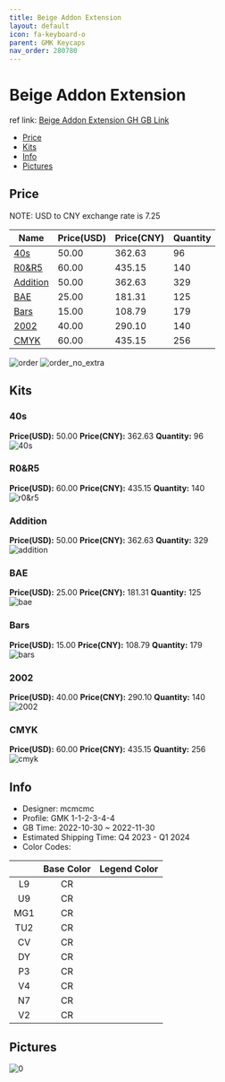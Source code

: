 ```yaml
---
title: Beige Addon Extension 
layout: default
icon: fa-keyboard-o
parent: GMK Keycaps
nav_order: 280780
---
```


# Beige Addon Extension 

ref link: [Beige Addon Extension GH GB Link](https://geekhack.org/index.php?topic=118710.0)

* [Price](#price)
* [Kits](#kits)
* [Info](#info)
* [Pictures](#pictures)

## Price

NOTE: USD to CNY exchange rate is 7.25

| Name          | Price(USD)   |  Price(CNY) | Quantity |
| ------------- | ------------ |  ---------- | -------- |
|[40s](#40s)|50.00|362.63|96|
|[R0&R5](#r0&r5)|60.00|435.15|140|
|[Addition](#addition)|50.00|362.63|329|
|[BAE](#bae)|25.00|181.31|125|
|[Bars](#bars)|15.00|108.79|179|
|[2002](#2002)|40.00|290.10|140|
|[CMYK](#cmyk)|60.00|435.15|256|

<img src="{{ 'assets/images/gmk-keycaps/Beige-Addon-Extension/order.png' | relative_url }}" alt="order" class="image featured">
<img src="{{ 'assets/images/gmk-keycaps/Beige-Addon-Extension/order_no_extra.png' | relative_url }}" alt="order_no_extra" class="image featured">

## Kits
### 40s  
**Price(USD):** 50.00	**Price(CNY):** 362.63	**Quantity:** 96  
<img src="{{ 'assets/images/gmk-keycaps/Beige-Addon-Extension/kits_pics/40s.png' | relative_url }}" alt="40s" class="image featured">

### R0&R5  
**Price(USD):** 60.00	**Price(CNY):** 435.15	**Quantity:** 140  
<img src="{{ 'assets/images/gmk-keycaps/Beige-Addon-Extension/kits_pics/r0&r5.png' | relative_url }}" alt="r0&r5" class="image featured">

### Addition  
**Price(USD):** 50.00	**Price(CNY):** 362.63	**Quantity:** 329  
<img src="{{ 'assets/images/gmk-keycaps/Beige-Addon-Extension/kits_pics/addition.png' | relative_url }}" alt="addition" class="image featured">

### BAE  
**Price(USD):** 25.00	**Price(CNY):** 181.31	**Quantity:** 125  
<img src="{{ 'assets/images/gmk-keycaps/Beige-Addon-Extension/kits_pics/bae.png' | relative_url }}" alt="bae" class="image featured">

### Bars  
**Price(USD):** 15.00	**Price(CNY):** 108.79	**Quantity:** 179  
<img src="{{ 'assets/images/gmk-keycaps/Beige-Addon-Extension/kits_pics/bars.png' | relative_url }}" alt="bars" class="image featured">

### 2002  
**Price(USD):** 40.00	**Price(CNY):** 290.10	**Quantity:** 140  
<img src="{{ 'assets/images/gmk-keycaps/Beige-Addon-Extension/kits_pics/2002.png' | relative_url }}" alt="2002" class="image featured">

### CMYK  
**Price(USD):** 60.00	**Price(CNY):** 435.15	**Quantity:** 256  
<img src="{{ 'assets/images/gmk-keycaps/Beige-Addon-Extension/kits_pics/cmyk.png' | relative_url }}" alt="cmyk" class="image featured">

## Info
* Designer: mcmcmc  
* Profile: GMK 1-1-2-3-4-4  
* GB Time: 2022-10-30 ~ 2022-11-30  
* Estimated Shipping Time: Q4 2023 - Q1 2024  
* Color Codes:  

| |Base Color     | Legend Color
| :-------------: | :-------------: | :------------:
|L9|CR|
|U9|CR|
|MG1|CR|
|TU2|CR|
|CV|CR|
|DY|CR|
|P3|CR|
|V4|CR|
|N7|CR|
|V2|CR|


## Pictures  
<img src="{{ 'assets/images/gmk-keycaps/Beige-Addon-Extension/rendering_pics/0.png' | relative_url }}" alt="0" class="image featured">
